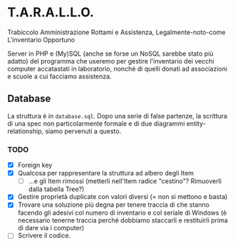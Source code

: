 # T.A.R.A.L.L.O.
Trabiccolo Amministrazione Rottami e Assistenza, Legalmente-noto-come L'inventario Opportuno

Server in PHP e (My)SQL (anche se forse un NoSQL sarebbe stato più adatto) del programma che useremo per gestire l'inventario dei vecchi computer accatastati in laboratorio, nonché di quelli donati ad associazioni e scuole a cui facciamo assistenza.

## Database
La struttura è in `database.sql`. Dopo una serie di false partenze, la scrittura di una spec non particolarmente formale e di due diagrammi entity-relationship, siamo pervenuti a questo.

### TODO
- [x] Foreign key
- [X] Qualcosa per rappresentare la struttura ad albero degli Item
	- [ ] ...e gli Item rimossi (metterli nell'Item radice "cestino"? Rimuoverli dalla tabella Tree?)
- [X] Gestire proprietà duplicate con valori diversi (= non si mettono e basta)
- [x] Trovare una soluzione più degna per tenere traccia di che stanno facendo gli adesivi col numero di inventario e col seriale di Windows (è necessario tenerne traccia perché dobbiamo staccarli e restituirli prima di dare via i computer)
- [ ] Scrivere il codice.
